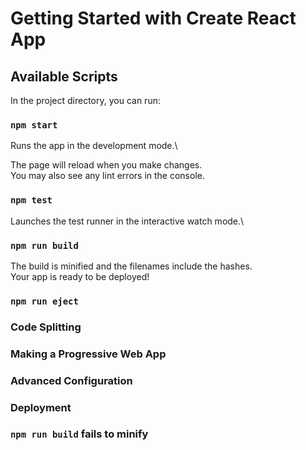 # Getting Started with Create React App

## Available Scripts

In the project directory, you can run:

### `npm start`

Runs the app in the development mode.\

The page will reload when you make changes.\
You may also see any lint errors in the console.

### `npm test`

Launches the test runner in the interactive watch mode.\

### `npm run build`


The build is minified and the filenames include the hashes.\
Your app is ready to be deployed!


### `npm run eject`

### Code Splitting



### Making a Progressive Web App

### Advanced Configuration


### Deployment


### `npm run build` fails to minify

